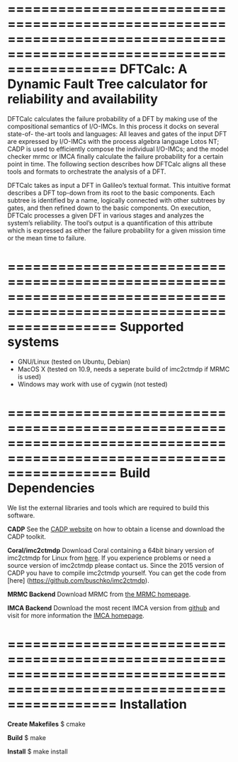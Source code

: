 =====================================================================================================================
DFTCalc: A Dynamic Fault Tree calculator for reliability and availability
=====================================================================================================================

DFTCalc calculates the failure probability of a DFT by making use of the compositional semantics of I/O-IMCs. In this process it docks on several state-of- the-art tools and languages: All leaves and gates of the input DFT are expressed by I/O-IMCs with the process algebra language Lotos NT; CADP is used to efficiently compose the individual I/O-IMCs; and the model checker mrmc or IMCA finally calculate the failure probability for a certain point in time. The following section describes how DFTCalc aligns all these tools and formats to orchestrate the analysis of a DFT.

DFTCalc takes as input a DFT in Galileo’s textual format. This intuitive format describes a DFT top-down from its root to the basic components. Each subtree is identified by a name, logically connected with other subtrees by gates, and then refined down to the basic components. On execution, DFTCalc processes a given DFT in various stages and analyzes the system’s reliability. The tool’s output is a quantification of this attribute which is expressed as either the failure probability for a given mission time or the mean time to failure.

=====================================================================================================================
Supported systems
=====================================================================================================================

- GNU/Linux (tested on Ubuntu, Debian)
- MacOS X (tested on 10.9, needs a seperate build of imc2ctmdp if MRMC is used)
- Windows may work with use of cygwin (not tested)

=====================================================================================================================
Build Dependencies
=====================================================================================================================

We list the external libraries and tools which are required to build this software.

**CADP**
See the [CADP website](http://www.inrialpes.fr/vasy/cadp/) on how to obtain a license and download the CADP toolkit.

**Coral/imc2ctmdp**
Download Coral containing a 64bit binary version of imc2ctmdp for Linux from [here](http://fmt.ewi.utwente.nl/tools/dftcalc/coral_64bit_cadp2009h.tar.gz). If you experience problems or need a source version of imc2ctmdp please contact us.
Since the 2015 version of CADP you have to compile imc2ctmdp yourself. You can get the code from [here] (https://github.com/buschko/imc2ctmdp).

**MRMC Backend**
Download MRMC from [the MRMC homepage](http://www.mrmc-tool.org/).

**IMCA Backend**
Download the most recent IMCA version from [github](https://github.com/utwente-fmt/imca) and visit for more information the [IMCA homepage](http://www-i2.informatik.rwth-aachen.de/imca/index.html).

=====================================================================================================================
Installation
=====================================================================================================================

**Create Makefiles**
$ cmake

**Build**
$ make

**Install**
$ make install
